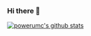 ### Hi there 👋

[![powerumc's github stats](https://github-readme-stats.vercel.app/api?username=powerumc)](https://github.com/anuraghazra/github-readme-stats)

<!--
**powerumc/powerumc** is a ✨ _special_ ✨ repository because its `README.md` (this file) appears on your GitHub profile.

Here are some ideas to get you started:

- 🔭 I’m currently working on ...
- 🌱 I’m currently learning ...
- 👯 I’m looking to collaborate on ...
- 🤔 I’m looking for help with ...
- 💬 Ask me about ...
- 📫 How to reach me: ...
- 😄 Pronouns: ...
- ⚡ Fun fact: ...
-->
